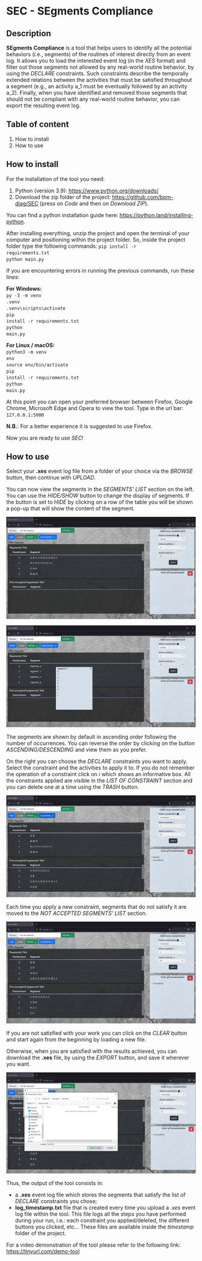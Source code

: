 # SEC - SEgments Compliance

 ## Description
**SEgments Compliance** is a tool that helps users to identify all the potential behaviors (i.e., segments) of the routines of interest directly from an event log. 
It allows you to load the interested event log (in the *XES* format) and filter out those segments not allowed by any real-world routine behavior, by using the *DECLARE* constraints. Such constraints describe the temporally extended relations between the activities that must be satisfied throughout a segment (e.g., an activity a_1 must be eventually followed by an activity a_2). 
Finally, when you have identified and removed those segments that should not be compliant with any real-world routine behavior, you can export the resulting event log.

 ## Table of content
1. How to install
2. How to use

## How to install
For the installation of the tool you need:
1. Python (version 3.9): https://www.python.org/downloads/ 
2. Download the zip folder of the project: https://github.com/bpm-diag/SEC (press on *Code* and then on *Download ZIP*).

You can find a python installation guide here: https://python.land/installing-python.

After installing everything, unzip the project and open the terminal of your computer and positioning within the project folder. 
So, inside the project folder type the following commands:
<code>pip install -r requirements.txt</code><br>
<code>python main.py</code><br>

If you are encountering errors in running the previous commands, run these lines:<br>

**For Windows:**<br>
<code>py -3 -m venv .venv</code><br>
<code>.venv\scripts\activate</code><br>
<code>pip install -r requirements.txt</code><br>
<code>python main.py</code><br>

**For Linux / macOS:**<br>
<code>python3 -m venv env</code><br>
<code>source env/bin/activate</code><br>
<code>pip install -r requirements.txt</code><br>
<code>python main.py</code><br>

At this point you can open your preferred browser between Firefox, Google Chrome, Microsoft Edge and Opera to view the tool.
Type in the url bar:<br>
<code>127.0.0.1:5000</code><br>

**N.B.**: For a better experience it is suggested to use Firefox.

Now you are ready to use *SEC*!

## How to use
Select your **.xes** event log file from a folder of your choice via the *BROWSE* button, then continue with *UPLOAD*.

You can now view the segments in the *SEGMENTS' LIST* section on the left.  
You can use the *HIDE/SHOW* button to change the display of segments. If the button is set to *HIDE* by clicking on a row 
of the table you will be shown a pop-up that will show the content of the segment.

![Visualize segments after upload file](/images/img1.JPG?raw=true)

![Visualize segments in Hide modality](images/img2.JPG?raw=true)

The segments are shown by default in ascending order following the number of occurrences. You can reverse the order by clicking on the button *ASCENDING/DESCENDING* and view them as you prefer.

On the right you can choose the *DECLARE* constraints you want to apply. 
Select the constraint and the activities to apply it to. If you do not remember the operation of a constraint click on 
*i* which shows an informative box.
All the constraints applied are visible in the *LIST OF CONSTRAINT* section and you can delete one at a time using 
the *TRASH* button.

![Apply DECLARE constraints and visualize in DESCENDING order](images/img3.JPG)

Each time you apply a new constraint, segments that do not satisfy it are moved to the *NOT ACCEPTED SEGMENTS' LIST* section. 
 
![After deletion of constraint](images/img4.JPG) 

If you are not satisfied with your work you can click on the *CLEAR* button and start again from the beginning by loading a new file.  
  
Otherwise, when you are satisfied with the results achieved, you can download the **.xes** file, by using the *EXPORT* button, 
and save it wherever you want.

![Export of file](images/img5.JPG) 

Thus, the output of the tool consists in:
- a **.xes** event log file which stores the segments that satisfy the list of *DECLARE* constraints you chose;
- **log_timestamp.txt** file that is created every time you upload a *.xes* event log file within the tool. This file logs all the steps you have performed during your run, i.e.: each constraint you applied/deleted, the different buttons you clicked, etc...
These files are available inside the *timestamp* folder of the project.

For a video demonstration of the tool please refer to the following link: https://tinyurl.com/demo-tool